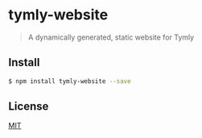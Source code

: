 # tymly-website

> A dynamically generated, static website for Tymly

## <a name="install"></a>Install
```bash
$ npm install tymly-website --save
```

## <a name="license"></a>License
[MIT](https://github.com/wmfs/tymly-website/blob/master/LICENSE)
